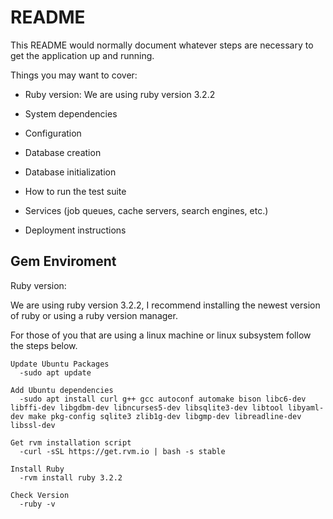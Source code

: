 # README

This README would normally document whatever steps are necessary to get the
application up and running.

Things you may want to cover:

* Ruby version: We are using ruby version 3.2.2

* System dependencies

* Configuration

* Database creation

* Database initialization

* How to run the test suite

* Services (job queues, cache servers, search engines, etc.)

* Deployment instructions

## Gem Enviroment

  Ruby version:

  We are using ruby version 3.2.2, I recommend installing the newest version of ruby or using a ruby version manager. 

  For those of you that are using a linux machine or linux subsystem follow the steps below.

    Update Ubuntu Packages
      -sudo apt update
    
    Add Ubuntu dependencies
      -sudo apt install curl g++ gcc autoconf automake bison libc6-dev libffi-dev libgdbm-dev libncurses5-dev libsqlite3-dev libtool libyaml-dev make pkg-config sqlite3 zlib1g-dev libgmp-dev libreadline-dev libssl-dev
    
    Get rvm installation script
      -curl -sSL https://get.rvm.io | bash -s stable
    
    Install Ruby
      -rvm install ruby 3.2.2
    
    Check Version
      -ruby -v

